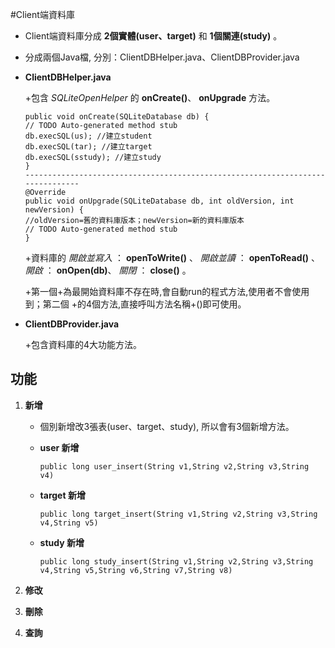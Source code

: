 #Client端資料庫

*   Client端資料庫分成 **2個實體(user、target)** 和 **1個關連(study)** 。
*   分成兩個Java檔, 分別：ClientDBHelper.java、ClientDBProvider.java
*   **ClientDBHelper.java**
    
    +包含 _SQLiteOpenHelper_ 的 __onCreate()__、 __onUpgrade__ 方法。

        public void onCreate(SQLiteDatabase db) {
        // TODO Auto-generated method stub
    	db.execSQL(us); //建立student
		db.execSQL(tar); //建立target
		db.execSQL(sstudy); //建立study
        }
        -------------------------------------------------------------------------------
        @Override
        public void onUpgrade(SQLiteDatabase db, int oldVersion, int newVersion) {
		//oldVersion=舊的資料庫版本；newVersion=新的資料庫版本
		// TODO Auto-generated method stub
        }


    +資料庫的 *開啟並寫入* ： __openToWrite()__ 、 *開啟並讀* ： __openToRead()__ 、
    	      *開啟* ： __onOpen(db)__、  *關閉* ： __close()__ 。
    
    +第一個+為最開始資料庫不存在時,會自動run的程式方法,使用者不會使用到；第二個   +的4個方法,直接呼叫方法名稱+()即可使用。

*   **ClientDBProvider.java**
    
    +包含資料庫的4大功能方法。
    
## 功能

1.  __新增__

    * 個別新增改3張表(user、target、study), 所以會有3個新增方法。
    * **user 新增** 
    
        `public long user_insert(String v1,String v2,String v3,String v4)`
    
    * **target 新增**
    
        `public long target_insert(String v1,String v2,String v3,String v4,String v5)`
    
    * **study 新增**
    
        `public long study_insert(String v1,String v2,String v3,String v4,String v5,String v6,String v7,String v8)`
    
2.  __修改__

3.  __刪除__

4.  __查詢__
